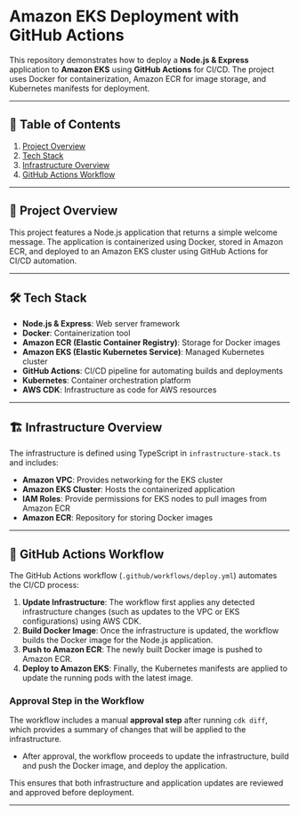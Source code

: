 # **Amazon EKS Deployment with GitHub Actions**

This repository demonstrates how to deploy a **Node.js & Express** application to **Amazon EKS** using **GitHub Actions** for CI/CD. The project uses Docker for containerization, Amazon ECR for image storage, and Kubernetes manifests for deployment.

---

## 📝 **Table of Contents**
1. [Project Overview](#-project-overview)  
2. [Tech Stack](#-tech-stack)  
3. [Infrastructure Overview](#-infrastructure-overview)  
4. [GitHub Actions Workflow](#-github-actions-workflow)  

---

## 🌟 **Project Overview**
This project features a Node.js application that returns a simple welcome message. The application is containerized using Docker, stored in Amazon ECR, and deployed to an Amazon EKS cluster using GitHub Actions for CI/CD automation.

---

## 🛠️ **Tech Stack**
- **Node.js & Express**: Web server framework  
- **Docker**: Containerization tool  
- **Amazon ECR (Elastic Container Registry)**: Storage for Docker images  
- **Amazon EKS (Elastic Kubernetes Service)**: Managed Kubernetes cluster  
- **GitHub Actions**: CI/CD pipeline for automating builds and deployments  
- **Kubernetes**: Container orchestration platform  
- **AWS CDK**: Infrastructure as code for AWS resources  

---

## 🏗️ **Infrastructure Overview**
The infrastructure is defined using TypeScript in `infrastructure-stack.ts` and includes:
- **Amazon VPC**: Provides networking for the EKS cluster  
- **Amazon EKS Cluster**: Hosts the containerized application  
- **IAM Roles**: Provide permissions for EKS nodes to pull images from Amazon ECR  
- **Amazon ECR**: Repository for storing Docker images  

---

## 🚀 **GitHub Actions Workflow**

The GitHub Actions workflow (`.github/workflows/deploy.yml`) automates the CI/CD process:
1. **Update Infrastructure**: The workflow first applies any detected infrastructure changes (such as updates to the VPC or EKS configurations) using AWS CDK.  
2. **Build Docker Image**: Once the infrastructure is updated, the workflow builds the Docker image for the Node.js application.  
3. **Push to Amazon ECR**: The newly built Docker image is pushed to Amazon ECR.  
4. **Deploy to Amazon EKS**: Finally, the Kubernetes manifests are applied to update the running pods with the latest image.  

### **Approval Step in the Workflow**
The workflow includes a manual **approval step** after running `cdk diff`, which provides a summary of changes that will be applied to the infrastructure.  
- After approval, the workflow proceeds to update the infrastructure, build and push the Docker image, and deploy the application.  

This ensures that both infrastructure and application updates are reviewed and approved before deployment.

---

